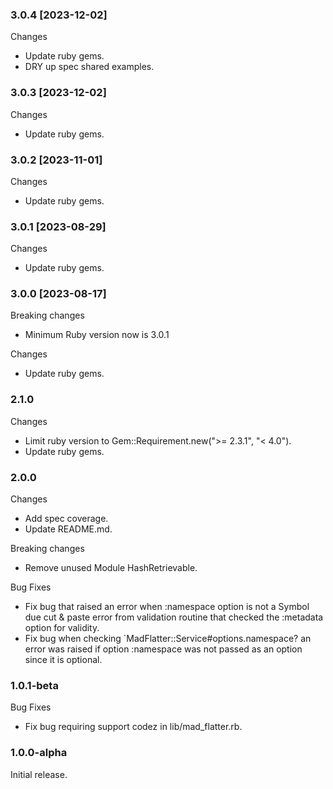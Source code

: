 ### 3.0.4 [2023-12-02]

Changes

- Update ruby gems.
- DRY up spec shared examples.

### 3.0.3 [2023-12-02]

Changes

- Update ruby gems.

### 3.0.2 [2023-11-01]

Changes

- Update ruby gems.

### 3.0.1 [2023-08-29]

Changes

- Update ruby gems.

### 3.0.0 [2023-08-17]

Breaking changes

- Minimum Ruby version now is 3.0.1

Changes

- Update ruby gems.

### 2.1.0

Changes

- Limit ruby version to Gem::Requirement.new(">= 2.3.1", "< 4.0").
- Update ruby gems.

### 2.0.0

Changes

- Add spec coverage.
- Update README.md.

Breaking changes

- Remove unused Module HashRetrievable.

Bug Fixes

- Fix bug that raised an error when :namespace option is not a Symbol due cut & paste error from validation routine that checked the :metadata option for validity.
- Fix bug when checking `MadFlatter::Service#options.namespace? an error was raised if option :namespace was not passed as an option since it is optional.

### 1.0.1-beta

Bug Fixes

- Fix bug requiring support codez in lib/mad_flatter.rb.

### 1.0.0-alpha

Initial release.
